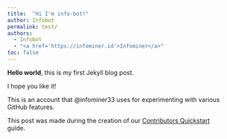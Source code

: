 ```yaml
---
title:  "Hi I'm info-bot!"
author: Infobot
permalink: test/
authors:
  - Infobot
  - "<a href='https://infominer.id'>Infominer</a>"
toc: false
---
```



**Hello world**, this is my first Jekyll blog post.

I hope you like it!

This is an account that @infominer33 uses for experimenting with various GitHub features.

This post was made during the creation of our [Contributors Quickstart](/contributors-quickstart/) guide.
